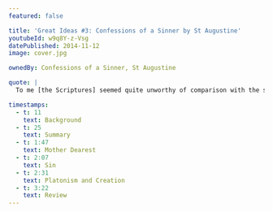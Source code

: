 ```yaml
---
featured: false

title: 'Great Ideas #3: Confessions of a Sinner by St Augustine'
youtubeId: w9q8Y-z-Vsg
datePublished: 2014-11-12
image: cover.jpg

ownedBy: Confessions of a Sinner, St Augustine

quote: |
  To me [the Scriptures] seemed quite unworthy of comparison with the stately prose of Cicero, because I had too much conceit to accept their simplicity and not enough insight to penetrate their depths

timestamps:
  - t: 11
    text: Background
  - t: 25
    text: Summary
  - t: 1:47
    text: Mother Dearest
  - t: 2:07
    text: Sin
  - t: 2:31
    text: Platonism and Creation
  - t: 3:22
    text: Review
---
```

